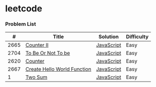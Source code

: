# leetcode

### Problem List

| #    | Title                                                                                   | Solution                                               | Difficulty |
| ---- | --------------------------------------------------------------------------------------- | ------------------------------------------------------ | ---------- |
| 2665 | [Counter II](https://leetcode.cn/problems/counter-ii)                                   | [JavaScript](./javascript/CounterII.js)            | Easy       |
| 2704 | [To Be Or Not To be](https://leetcode.cn/problems/to-be-or-not-to-be)                   | [JavaScript](./javascript/ToBeOrNotToBe.js)            | Easy       |
| 2620 | [Counter](https://leetcode.cn/problems/counter/)                                        | [JavaScript](./javascript/Counter.js)                  | Easy       |
| 2667 | [Create Hello World Function](https://leetcode.cn/problems/create-hello-world-function) | [JavaScript](./javascript/CreateHelloWorldFunction.js) | Easy       |
| 1    | [Two Sum](https://leetcode.cn/problems/two-sum)                                         | [JavaScript](./javascript/TwoSum.js)                   | Easy       |
